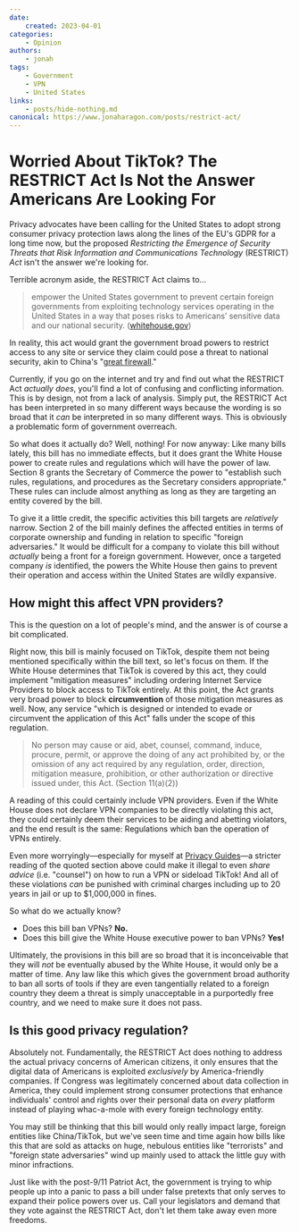 ```yaml
---
date:
    created: 2023-04-01
categories:
    - Opinion
authors:
    - jonah
tags:
    - Government
    - VPN
    - United States
links:
    - posts/hide-nothing.md
canonical: https://www.jonaharagon.com/posts/restrict-act/
---
```

# Worried About TikTok? The RESTRICT Act Is Not the Answer Americans Are Looking For

Privacy advocates have been calling for the United States to adopt strong consumer privacy protection laws along the lines of the EU's GDPR for a long time now, but the proposed *Restricting the Emergence of Security Threats that Risk Information and Communications Technology* (RESTRICT) *Act* isn't the answer we're looking for.<!-- more -->

Terrible acronym aside, the RESTRICT Act claims to...

> empower the United States government to prevent certain foreign governments from exploiting technology services operating in the United States in a way that poses risks to Americans’ sensitive data and our national security. ([whitehouse.gov](https://www.whitehouse.gov/briefing-room/statements-releases/2023/03/07/statement-from-national-security-advisor-jake-sullivan-on-the-introduction-of-the-restrict-act/))

In reality, this act would grant the government broad powers to restrict access to any site or service they claim could pose a threat to national security, akin to China's "[great firewall](https://en.wikipedia.org/wiki/Great_Firewall)."

Currently, if you go on the internet and try and find out what the RESTRICT Act *actually does*, you'll find a lot of confusing and conflicting information. This is by design, not from a lack of analysis. Simply put, the RESTRICT Act has been interpreted in so many different ways because the wording is so broad that it *can* be interpreted in so many different ways. This is obviously a problematic form of government overreach.

So what does it actually do? Well, nothing! For now anyway: Like many bills lately, this bill has no immediate effects, but it does grant the White House power to create rules and regulations which will have the power of law. Section 8 grants the Secretary of Commerce the power to "establish such rules, regulations, and procedures as the Secretary considers appropriate." These rules can include almost anything as long as they are targeting an entity covered by the bill.

To give it a little credit, the specific activities this bill targets are *relatively* narrow. Section 2 of the bill mainly defines the affected entities in terms of corporate ownership and funding in relation to specific "foreign adversaries." It would be difficult for a company to violate this bill without *actually* being a front for a foreign government. However, once a targeted company *is* identified, the powers the White House then gains to prevent their operation and access within the United States are wildly expansive.

## How might this affect VPN providers?

This is the question on a lot of people's mind, and the answer is of course a bit complicated.

Right now, this bill is mainly focused on TikTok, despite them not being mentioned specifically within the bill text, so let's focus on them. If the White House determines that TikTok is covered by this act, they could implement "mitigation measures" including ordering Internet Service Providers to block access to TikTok entirely. At this point, the Act grants very broad power to block **circumvention** of those mitigation measures as well. Now, any service "which is designed or intended to evade or circumvent the application of this Act" falls under the scope of this regulation.

> No person may cause or aid, abet, counsel, command, induce, procure, permit, or approve the doing of any act prohibited by, or the omission of any act required by any regulation, order, direction, mitigation measure, prohibition, or other authorization or directive issued under, this Act. (Section 11(a)(2))

A reading of this could certainly include VPN providers. Even if the White House does not declare VPN companies to be directly violating this act, they could certainly deem their services to be aiding and abetting violators, and the end result is the same: Regulations which ban the operation of VPNs entirely.

Even more worryingly—especially for myself at [Privacy Guides](https://www.privacyguides.org)—a stricter reading of the quoted section above could make it illegal to even *share advice* (i.e. "counsel") on how to run a VPN or sideload TikTok! And all of these violations *can* be punished with criminal charges including up to 20 years in jail or up to $1,000,000 in fines.

So what do we actually know?

- Does this bill ban VPNs? **No.**
- Does this bill give the White House executive power to ban VPNs? **Yes!**

Ultimately, the provisions in this bill are so broad that it is inconceivable that they will *not* be eventually abused by the White House, it would only be a matter of time. Any law like this which gives the government broad authority to ban all sorts of tools if they are even tangentially related to a foreign country they deem a threat is simply unacceptable in a purportedly free country, and we need to make sure it does not pass.

## Is this good privacy regulation?

Absolutely not. Fundamentally, the RESTRICT Act does nothing to address the actual privacy concerns of American citizens, it only ensures that the digital data of Americans is exploited *exclusively* by America-friendly companies. If Congress was legitimately concerned about data collection in America, they could implement strong consumer protections that enhance individuals' control and rights over their personal data on *every* platform instead of playing whac-a-mole with every foreign technology entity.

You may still be thinking that this bill would only really impact large, foreign entities like China/TikTok, but we've seen time and time again how bills like this that are sold as attacks on huge, nebulous entities like "terrorists" and "foreign state adversaries" wind up mainly used to attack the little guy with minor infractions.

Just like with the post-9/11 Patriot Act, the government is trying to whip people up into a panic to pass a bill under false pretexts that only serves to expand their police powers over us. Call your legislators and demand that they vote against the RESTRICT Act, don't let them take away even more freedoms.
